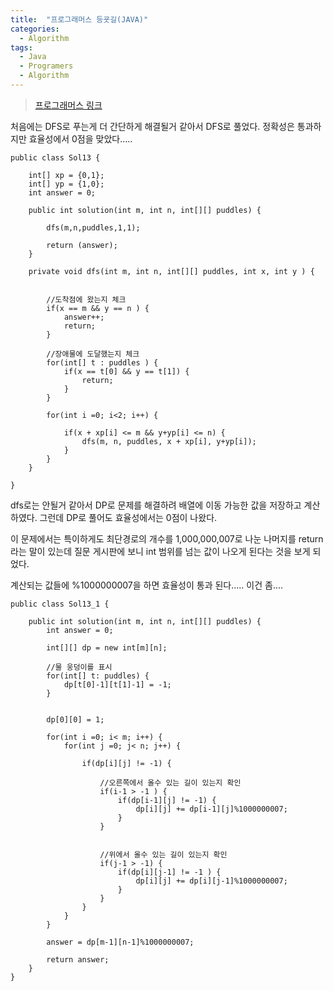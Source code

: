 ```yaml
---
title:  "프로그래머스 등굣길(JAVA)"
categories:
  - Algorithm
tags:
  - Java
  - Programers
  - Algorithm
---
```


> [프로그래머스 링크](https://programmers.co.kr/learn/courses/30/lessons/42898) 



처음에는 DFS로 푸는게 더 간단하게 해결될거 같아서 DFS로 풀었다.
정확성은 통과하지만 효율성에서 0점을 맞았다.....

```
public class Sol13 {
	
	int[] xp = {0,1};
	int[] yp = {1,0};
	int answer = 0;
	
    public int solution(int m, int n, int[][] puddles) {
                     
    	dfs(m,n,puddles,1,1);
        
        return (answer);
    }
    
    private void dfs(int m, int n, int[][] puddles, int x, int y ) {
    
    	   	
    	//도착점에 왔는지 체크
    	if(x == m && y == n ) {
    		answer++;
    		return;
    	}
    	
    	//장애물에 도달했는지 체크
    	for(int[] t : puddles ) {
    		if(x == t[0] && y == t[1]) {
    			return;
    		}
    	}
    	
    	for(int i =0; i<2; i++) {
 	
    		if(x + xp[i] <= m && y+yp[i] <= n) {
    			dfs(m, n, puddles, x + xp[i], y+yp[i]);
    		}
    	}
    }

}
```

dfs로는 안될거 같아서 DP로 문제를 해결하려 배열에 이동 가능한 값을 저장하고 계산하였다.
그런데 DP로 풀어도 효율성에서는 0점이 나왔다.

이 문제에서는 특이하게도 최단경로의 개수를 1,000,000,007로 나눈 나머지를 return 라는 말이 있는데 질문 게시판에 보니 int 범위를 넘는 값이 나오게 된다는 것을 보게 되었다.

계산되는 값들에 %1000000007을 하면 효율성이 통과 된다.....
이건 좀....

```
public class Sol13_1 {

    public int solution(int m, int n, int[][] puddles) {
        int answer = 0;
        
        int[][] dp = new int[m][n];
        
        //물 웅덩이를 표시
        for(int[] t: puddles) {        	
        	dp[t[0]-1][t[1]-1] = -1;
        }
        
        
        dp[0][0] = 1;
        
        for(int i =0; i< m; i++) {
        	for(int j =0; j< n; j++) {
        		
        		if(dp[i][j] != -1) {
        			
        			//오른쪽에서 올수 있는 길이 있는지 확인
            		if(i-1 > -1 ) {            			
            			if(dp[i-1][j] != -1) {
            				dp[i][j] += dp[i-1][j]%1000000007;
            			}        			
            		} 
            		

            		//위에서 올수 있는 길이 있는지 확인
            		if(j-1 > -1) {
            			if(dp[i][j-1] != -1 ) {
            				dp[i][j] += dp[i][j-1]%1000000007;
            			}        			
            		}	
        		}
        	}
        }	
        
        answer = dp[m-1][n-1]%1000000007;
        
        return answer;
    }
}
```

